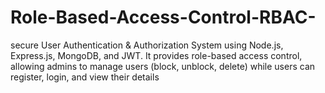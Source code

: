 # Role-Based-Access-Control-RBAC-
secure User Authentication &amp; Authorization System using Node.js, Express.js, MongoDB, and JWT. It provides role-based access control, allowing admins to manage users (block, unblock, delete) while users can register, login, and view their details
